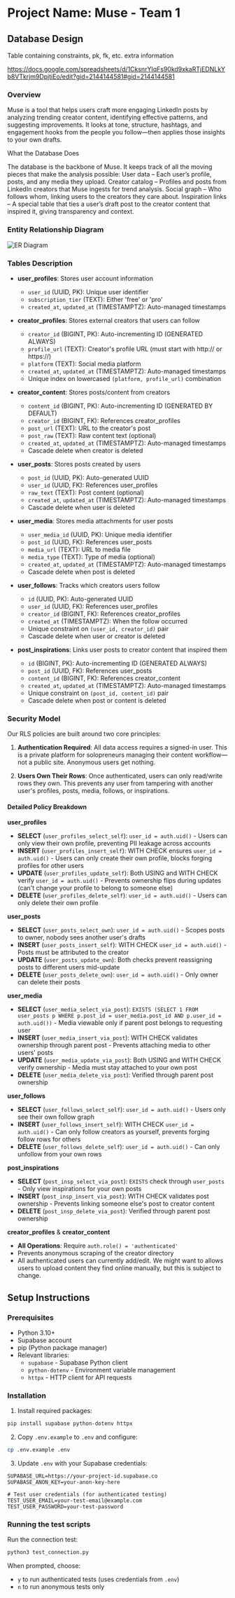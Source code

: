 # Project Name: Muse - Team 1

## Database Design

Table containing constraints, pk, fk, etc. extra information

https://docs.google.com/spreadsheets/d/1CksnrYIqFs90kd9xkaRTjEDNLkYb8VTkrjm9DpjtiEo/edit?gid=2144144581#gid=2144144581

### Overview
Muse is a tool that helps users craft more engaging LinkedIn posts by analyzing trending creator content, identifying effective patterns, and suggesting improvements. It looks at tone, structure, hashtags, and engagement hooks from the people you follow—then applies those insights to your own drafts.

What the Database Does

The database is the backbone of Muse. It keeps track of all the moving pieces that make the analysis possible:
User data – Each user’s profile, posts, and any media they upload.
Creator catalog – Profiles and posts from LinkedIn creators that Muse ingests for trend analysis.
Social graph – Who follows whom, linking users to the creators they care about.
Inspiration links – A special table that ties a user’s draft post to the creator content that inspired it, giving transparency and context.


### Entity Relationship Diagram

![ER Diagram](./docs/er-diagram.png)

### Tables Description

- **user_profiles**: Stores user account information

  - `user_id` (UUID, PK): Unique user identifier
  - `subscription_tier` (TEXT): Either 'free' or 'pro'
  - `created_at`, `updated_at` (TIMESTAMPTZ): Auto-managed timestamps

- **creator_profiles**: Stores external creators that users can follow

  - `creator_id` (BIGINT, PK): Auto-incrementing ID (GENERATED ALWAYS)
  - `profile_url` (TEXT): Creator's profile URL (must start with http:// or https://)
  - `platform` (TEXT): Social media platform
  - `created_at`, `updated_at` (TIMESTAMPTZ): Auto-managed timestamps
  - Unique index on lowercased `(platform, profile_url)` combination

- **creator_content**: Stores posts/content from creators

  - `content_id` (BIGINT, PK): Auto-incrementing ID (GENERATED BY DEFAULT)
  - `creator_id` (BIGINT, FK): References creator_profiles
  - `post_url` (TEXT): URL to the creator's post
  - `post_raw` (TEXT): Raw content text (optional)
  - `created_at`, `updated_at` (TIMESTAMPTZ): Auto-managed timestamps
  - Cascade delete when creator is deleted

- **user_posts**: Stores posts created by users

  - `post_id` (UUID, PK): Auto-generated UUID
  - `user_id` (UUID, FK): References user_profiles
  - `raw_text` (TEXT): Post content (optional)
  - `created_at`, `updated_at` (TIMESTAMPTZ): Auto-managed timestamps
  - Cascade delete when user is deleted

- **user_media**: Stores media attachments for user posts

  - `user_media_id` (UUID, PK): Unique media identifier
  - `post_id` (UUID, FK): References user_posts
  - `media_url` (TEXT): URL to media file
  - `media_type` (TEXT): Type of media (optional)
  - `created_at`, `updated_at` (TIMESTAMPTZ): Auto-managed timestamps
  - Cascade delete when post is deleted

- **user_follows**: Tracks which creators users follow

  - `id` (UUID, PK): Auto-generated UUID
  - `user_id` (UUID, FK): References user_profiles
  - `creator_id` (BIGINT, FK): References creator_profiles
  - `created_at` (TIMESTAMPTZ): When the follow occurred
  - Unique constraint on `(user_id, creator_id)` pair
  - Cascade delete when user or creator is deleted

- **post_inspirations**: Links user posts to creator content that inspired them
  - `id` (BIGINT, PK): Auto-incrementing ID (GENERATED ALWAYS)
  - `post_id` (UUID, FK): References user_posts
  - `content_id` (BIGINT, FK): References creator_content
  - `created_at`, `updated_at` (TIMESTAMPTZ): Auto-managed timestamps
  - Unique constraint on `(post_id, content_id)` pair
  - Cascade delete when post or content is deleted

### Security Model

Our RLS policies are built around two core principles:

1. **Authentication Required**: All data access requires a signed-in user. This is a private platform for solopreneurs managing their content workflow—not a public site. Anonymous users get nothing.

2. **Users Own Their Rows**: Once authenticated, users can only read/write rows they own. This prevents any user from tampering with another user's profiles, posts, media, follows, or inspirations.

#### Detailed Policy Breakdown

**user_profiles**

- **SELECT** (`user_profiles_select_self`): `user_id = auth.uid()` - Users can only view their own profile, preventing PII leakage across accounts
- **INSERT** (`user_profiles_insert_self`): WITH CHECK ensures `user_id = auth.uid()` - Users can only create their own profile, blocks forging profiles for other users
- **UPDATE** (`user_profiles_update_self`): Both USING and WITH CHECK verify `user_id = auth.uid()` - Prevents ownership flips during updates (can't change your profile to belong to someone else)
- **DELETE** (`user_profiles_delete_self`): `user_id = auth.uid()` - Users can only delete their own profile

**user_posts**

- **SELECT** (`user_posts_select_own`): `user_id = auth.uid()` - Scopes posts to owner, nobody sees another user's drafts
- **INSERT** (`user_posts_insert_self`): WITH CHECK `user_id = auth.uid()` - Posts must be attributed to the creator
- **UPDATE** (`user_posts_update_own`): Both checks prevent reassigning posts to different users mid-update
- **DELETE** (`user_posts_delete_own`): `user_id = auth.uid()` - Only owner can delete their posts

**user_media**

- **SELECT** (`user_media_select_via_post`): `EXISTS (SELECT 1 FROM user_posts p WHERE p.post_id = user_media.post_id AND p.user_id = auth.uid())` - Media viewable only if parent post belongs to requesting user
- **INSERT** (`user_media_insert_via_post`): WITH CHECK validates ownership through parent post - Prevents attaching media to other users' posts
- **UPDATE** (`user_media_update_via_post`): Both USING and WITH CHECK verify ownership - Media must stay attached to your own post
- **DELETE** (`user_media_delete_via_post`): Verified through parent post ownership

**user_follows**

- **SELECT** (`user_follows_select_self`): `user_id = auth.uid()` - Users only see their own follow graph
- **INSERT** (`user_follows_insert_self`): WITH CHECK `user_id = auth.uid()` - Can only follow creators as yourself, prevents forging follow rows for others
- **DELETE** (`user_follows_delete_self`): `user_id = auth.uid()` - Can only unfollow from your own rows

**post_inspirations**

- **SELECT** (`post_insp_select_via_post`): `EXISTS` check through `user_posts` - Only view inspirations for your own posts
- **INSERT** (`post_insp_insert_via_post`): WITH CHECK validates post ownership - Prevents linking someone else's post to creator content
- **DELETE** (`post_insp_delete_via_post`): Verified through parent post ownership

**creator_profiles** & **creator_content**

- **All Operations**: Require `auth.role() = 'authenticated'`
- Prevents anonymous scraping of the creator directory
- All authenticated users can currently add/edit. We might want to allows users to upload content they find online manually, but this is subject to change.

## Setup Instructions

### Prerequisites

- Python 3.10+
- Supabase account
- pip (Python package manager)
- Relevant libraries:
  - `supabase` - Supabase Python client
  - `python-dotenv` - Environment variable management
  - `httpx` - HTTP client for API requests

### Installation

1. Install required packages:

```bash
pip install supabase python-dotenv httpx
```

2. Copy `.env.example` to `.env` and configure:

```bash
cp .env.example .env
```

3. Update `.env` with your Supabase credentials:

```
SUPABASE_URL=https://your-project-id.supabase.co
SUPABASE_ANON_KEY=your-anon-key-here

# Test user credentials (for authenticated testing)
TEST_USER_EMAIL=your-test-email@example.com
TEST_USER_PASSWORD=your-test-password
```

### Running the test scripts

Run the connection test:

```bash
python3 test_connection.py
```

When prompted, choose:

- `y` to run authenticated tests (uses credentials from `.env`)
- `n` to run anonymous tests only
